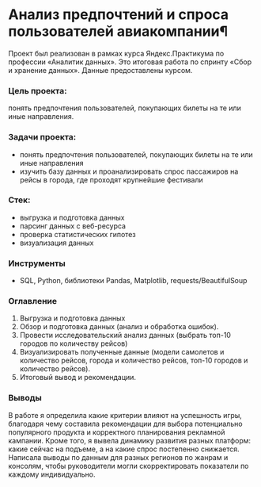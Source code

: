 # Анализ предпочтений и спроса пользователей авиакомпании¶

Проект был реализован в рамках курса Яндекс.Практикума по профессии «Аналитик данных». Это итоговая работа по спринту «Сбор и хранение данных». Данные предоставлены курсом.

### Цель проекта: 
понять предпочтения пользователей, покупающих билеты на те или иные направления.


### Задачи проекта:
- понять предпочтения пользователей, покупающих билеты на те или иные направления
- изучить базу данных и проанализировать спрос пассажиров на рейсы в города, где проходят крупнейшие фестивали

### Стек:
- выгрузка и подготовка данных
- парсинг данных с веб-ресурса
- проверка статистических гипотез
- визуализация данных

### Инструменты
- SQL, Python, библиотеки Pandas, Matplotlib, requests/BeautifulSoup

### Оглавление
1. Выгрузка и подготовка данных
2. Обзор и подготовка данных (анализ и обработка ошибок).
3. Провести исследовательский анализ данных (выбрать топ-10 городов по количеству рейсов)
4. Визуализировать полученные данные (модели самолетов и количество рейсов, города и количество рейсов, топ-10 городов и количество рейсов).
5. Итоговый вывод и рекомендации.

### Выводы

В работе я определила какие критерии влияют на успешность игры, благодаря чему составила рекомендации для выбора потенциально популярного продукта и корректного планирования рекламной кампании. Кроме того, я вывела динамику развития разных платформ: какие сейчас на подъеме, а на какие спрос постепенно снижается. Написала выводы по данным для разных регионов по жанрам и консолям, чтобы руководители могли скорректировать показатели по каждому индивидуально.
